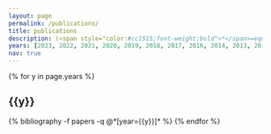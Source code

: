 ```yaml
---
layout: page
permalink: /publications/
title: publications
description: (<span style="color:#cc1515;font-weight:bold">*</span>=equal contribution)
years: [2023, 2022, 2021, 2020, 2019, 2018, 2017, 2016, 2014, 2013, 2012]
nav: true
---
```


<div class="publications">

{% for y in page.years %}
  <h2 class="year">{{y}}</h2>
  {% bibliography -f papers -q @*[year={{y}}]* %}
{% endfor %}

</div>

